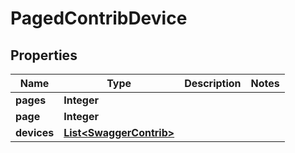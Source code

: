 

# PagedContribDevice

## Properties

Name | Type | Description | Notes
------------ | ------------- | ------------- | -------------
**pages** | **Integer** |  | 
**page** | **Integer** |  | 
**devices** | [**List&lt;SwaggerContrib&gt;**](SwaggerContrib.md) |  | 



